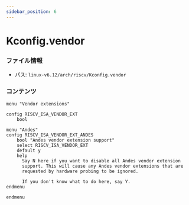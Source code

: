 ```yaml
---
sidebar_position: 6
---
```

# Kconfig.vendor

### ファイル情報

- パス: `linux-v6.12/arch/riscv/Kconfig.vendor`

### コンテンツ

```vendor
menu "Vendor extensions"

config RISCV_ISA_VENDOR_EXT
	bool

menu "Andes"
config RISCV_ISA_VENDOR_EXT_ANDES
	bool "Andes vendor extension support"
	select RISCV_ISA_VENDOR_EXT
	default y
	help
	  Say N here if you want to disable all Andes vendor extension
	  support. This will cause any Andes vendor extensions that are
	  requested by hardware probing to be ignored.

	  If you don't know what to do here, say Y.
endmenu

endmenu

```
